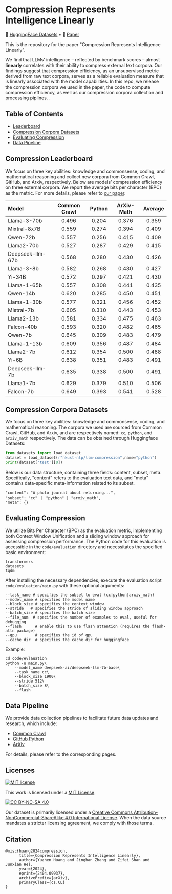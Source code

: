# Compression Represents Intelligence Linearly

<p align="left">
   🤗 <a href="https://huggingface.co/datasets/hkust-nlp/llm-compression" target="_blank">HuggingFace Datasets</a>  •   📃 <a href="https://arxiv.org/abs/2404.09937" target="_blank">Paper</a> 
</p>

This is the repository for the paper "Compression Represents Intelligence Linearly". 

We find that LLMs’ intelligence – reflected by benchmark scores – almost **linearly** correlates with their ability to compress external text corpora. Our findings suggest that compression efficiency, as an unsupervised metric derived from raw text corpora, serves as a reliable evaluation measure that is linearly associated with the model capabilities. In this repo, we release the compression corpora we used in the paper, the code to compute compression efficiency, as well as our compression corpora collection and processing piplines.  <img src="resources/overview.png" alt="overview" style="zoom: 5%;" />



## Table of Contents 

* [Leaderboard](#compression-leaderboard)
* [Compression Corpora Datasets](#compression-corpora-datasets)
* [Evaluating Compression](#evaluating-compression)
* [Data Pipeline](#data-pipeline)


## Compression Leaderboard

We focus on three key abilities: knowledge and commonsense, coding, and mathematical reasoning and colloct new corpora from Common Crawl, GitHub, and Arxiv, respectively. Below are models’ compression efficiency on three external corpora. We report the average bits per character (BPC) as the metric. For more details, please refer to [our paper](https://arxiv.org/abs/2404.09937). 

| Model            | Common Crawl | Python | ArXiv-Math | Average |
| :--------------- | :----------: | :----: | :--------: | :-----: |
| Llama-3-70b      |    0.496     | 0.204  |   0.376    |  0.359  |
| Mixtral-8x7B     |    0.559     | 0.274  |   0.394    |  0.409  |
| Qwen-72b         |    0.557     | 0.256  |   0.415    |  0.409  |
| Llama2-70b       |    0.527     | 0.287  |   0.429    |  0.415  |
| Deepseek-llm-67b |    0.568     | 0.280  |   0.430    |  0.426  |
| Llama-3-8b       |    0.582     | 0.268  |   0.430    |  0.427  |
| Yi-34B           |    0.572     | 0.297  |   0.421    |  0.430  |
| Llama-1-65b      |    0.557     | 0.308  |   0.441    |  0.435  |
| Qwen-14b         |    0.620     | 0.285  |   0.450    |  0.451  |
| Llama-1-30b      |    0.577     | 0.321  |   0.456    |  0.452  |
| Mistral-7b       |    0.605     | 0.310  |   0.443    |  0.453  |
| Llama2-13b       |    0.581     | 0.334  |   0.475    |  0.463  |
| Falcon-40b       |    0.593     | 0.320  |   0.482    |  0.465  |
| Qwen-7b          |    0.645     | 0.309  |   0.483    |  0.479  |
| Llama-1-13b      |    0.609     | 0.356  |   0.487    |  0.484  |
| Llama2-7b        |    0.612     | 0.354  |   0.500    |  0.488  |
| Yi-6B            |    0.638     | 0.351  |   0.483    |  0.491  |
| Deepseek-llm-7b  |    0.635     | 0.338  |   0.500    |  0.491  |
| Llama1-7b        |    0.629     | 0.379  |   0.510    |  0.506  |
| Falcon-7b        |    0.649     | 0.393  |   0.541    |  0.528  |



## Compression Corpora Datasets

We focus on three key abilities: knowledge and commonsense, coding, and mathematical reasoning. The corpora we used are sourced from Common Crawl, GitHub, and Arxiv, and are respectively named: `cc`, `python`, and `arxiv_math` respectively. The data can be obtained through Huggingface Datasets:

  ```python
  from datasets import load_dataset
  dataset = load_dataset(r"hkust-nlp/llm-compression",name="python")
  print(dataset['test'][0])
  ```

Below is our data structure, containing three fields: content, subset, meta. Specifically, "content" refers to the evaluation text data, and "meta" contains data-specific meta-information related to its subset.

```
"content": "A photo journal about returning...", 
"subset": "cc" ｜ "python" | "arxiv_math", 
"meta": {}
```



## Evaluating Compression

We utilize Bits Per Character (BPC) as the evaluation metric, implementing both Context Window Unification and a sliding window approach for assessing compression performance. The Python code for this evaluation is accessible in the `code/evaluation` directory and necessitates the specified basic environment:

```
transformers
datasets
tqdm
```

After installing the necessary dependencies, execute the evaluation script `code/evaluation/main.py` with these optional arguments:

```
--task_name # specifies the subset to eval (cc|python|arxiv_math)
--model_name # specifies the model name
--block_size # specifies the context window
--stride   # specifies the stride of sliding window approach
--batch_size # specifies the batch size
--file_num  # specifies the number of examples to eval, useful for debugging
--flash      # enable this to use flash attention (requires the flash-attn package)
--gpu        # specifies the id of gpu
--cache_dir  # specifies the cache dir for huggingface
```

Example:

```
cd code/evlauation
python -u main.py\
    --model_name deepseek-ai/deepseek-llm-7b-base\
    --task_name cc\
    --block_size 1900\
    --stride 512\
    --batch_size 8\
    --flash
```

## Data Pipeline 
We provide data collection pipelines to facilitate future data updates and research, which include:
* [Common Crawl](https://github.com/hkust-nlp/cpt/tree/main/code/data_collection/cc)
* [GitHub Python](https://github.com/hkust-nlp/cpt/tree/main/code/data_collection/github)
* [ArXiv](https://github.com/hkust-nlp/cpt/tree/main/code/data_collection/arxiv)

For details, please refer to the corresponding pages.

## Licenses

[![MIT license](https://img.shields.io/badge/License-MIT-blue.svg)](https://lbesson.mit-license.org/)

This work is licensed under a [MIT License](https://lbesson.mit-license.org/).

[![CC BY-NC-SA 4.0](https://img.shields.io/badge/License-CC%20BY--NC--SA%204.0-lightgrey.svg)](http://creativecommons.org/licenses/by-nc-sa/4.0/)

Our dataset is primarily licensed under a
[Creative Commons Attribution-NonCommercial-ShareAlike 4.0 International License](http://creativecommons.org/licenses/by-nc-sa/4.0/). When the data source mandates a stricter licensing agreement, we comply with those terms.



## Citation

```
@misc{huang2024compression,
      title={Compression Represents Intelligence Linearly}, 
      author={Yuzhen Huang and Jinghan Zhang and Zifei Shan and Junxian He},
      year={2024},
      eprint={2404.09937},
      archivePrefix={arXiv},
      primaryClass={cs.CL}
}
```

